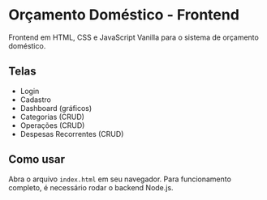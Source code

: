 # Orçamento Doméstico - Frontend

Frontend em HTML, CSS e JavaScript Vanilla para o sistema de orçamento doméstico.

## Telas
- Login
- Cadastro
- Dashboard (gráficos)
- Categorias (CRUD)
- Operações (CRUD)
- Despesas Recorrentes (CRUD)

## Como usar
Abra o arquivo `index.html` em seu navegador. Para funcionamento completo, é necessário rodar o backend Node.js.
